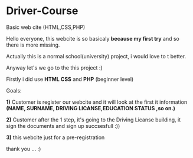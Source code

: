 # Driver-Course
Basic web cite (HTML,CSS,PHP)


Hello everyone, this webcite is so basicaly **because my first try** and so there is more missing.

Actually this is a normal school(university) project, i would love to t better.

Anyway let's we go to the this project :)

Firstly i did use **HTML CSS** and **PHP** (beginner level)

Goals:

**1)** Customer is register our webcite and it will look at the first it information **(NAME, SURNAME, DRIVING LICANSE,EDUCATION STATUS ,so on.)**

**2)** Customer after the 1 step, it's going to the Driving Licanse building, it sign the documents and sign up succsesfull :))

**3)** this webcite just for a pre-registration

thank you ... :)
